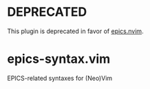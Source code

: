 # DEPRECATED

This plugin is deprecated in favor of [epics.nvim].

[epics.nvim]: <https://github.com/minijackson/epics.nvim>

# epics-syntax.vim

EPICS-related syntaxes for (Neo)Vim
